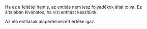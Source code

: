 Ha ez a feltétel hamis, az entitás nem lesz folyadékok által tolva. Ez általában kívánatos, ha vízi entitást készítünk.

Az élő entitások alapértelmezett értéke igaz.